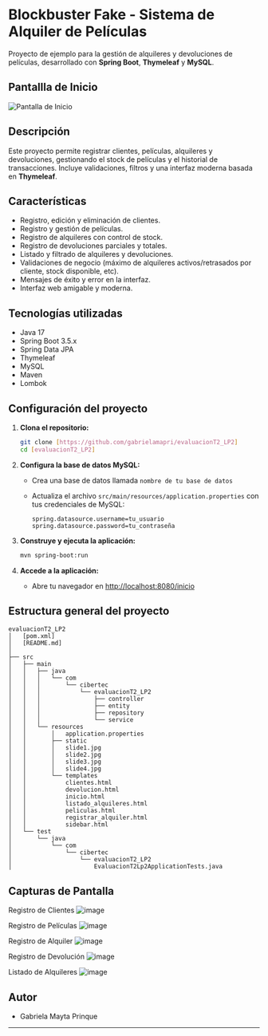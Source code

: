 # Blockbuster Fake - Sistema de Alquiler de Películas

Proyecto de ejemplo para la gestión de alquileres y devoluciones de películas, desarrollado con **Spring Boot**, **Thymeleaf** y **MySQL**.



## Pantallla de Inicio

![Pantalla de Inicio](https://github.com/user-attachments/assets/5e17add5-96da-4db4-ae10-7c33c3f07e44)

## Descripción

Este proyecto permite registrar clientes, películas, alquileres y devoluciones, gestionando el stock de películas y el historial de transacciones. Incluye validaciones, filtros y una interfaz moderna basada en **Thymeleaf**.

## Características

- Registro, edición y eliminación de clientes.
- Registro y gestión de películas.
- Registro de alquileres con control de stock.
- Registro de devoluciones parciales y totales.
- Listado y filtrado de alquileres y devoluciones.
- Validaciones de negocio (máximo de alquileres activos/retrasados por cliente, stock disponible, etc).
- Mensajes de éxito y error en la interfaz.
- Interfaz web amigable y moderna.

## Tecnologías utilizadas

- Java 17
- Spring Boot 3.5.x
- Spring Data JPA
- Thymeleaf
- MySQL
- Maven
- Lombok

## Configuración del proyecto

1. **Clona el repositorio:**
   ```bash
   git clone [https://github.com/gabrielamapri/evaluacionT2_LP2]
   cd [evaluacionT2_LP2]
   ```

2. **Configura la base de datos MySQL:**
   - Crea una base de datos llamada `nombre de tu base de datos`

   - Actualiza el archivo `src/main/resources/application.properties` con tus credenciales de MySQL:
     ```
     spring.datasource.username=tu_usuario
     spring.datasource.password=tu_contraseña
     ```

3. **Construye y ejecuta la aplicación:**
   ```bash
   mvn spring-boot:run
   ```

4. **Accede a la aplicación:**
   - Abre tu navegador en [http://localhost:8080/inicio](http://localhost:8080/inicio)

## Estructura general del proyecto

```text
evaluacionT2_LP2
│   [pom.xml]
│   [README.md]
│
├── src
│   ├── main
│   │   ├── java
│   │   │   └── com
│   │   │       └── cibertec
│   │   │           └── evaluacionT2_LP2
│   │   │               ├── controller
│   │   │               ├── entity
│   │   │               ├── repository
│   │   │               └── service
│   │   └── resources
│   │       │   application.properties
│   │       ├── static
│   │       │   slide1.jpg
│   │       │   slide2.jpg
│   │       │   slide3.jpg
│   │       │   slide4.jpg
│   │       └── templates
│   │           clientes.html
│   │           devolucion.html
│   │           inicio.html
│   │           listado_alquileres.html
│   │           peliculas.html
│   │           registrar_alquiler.html
│   │           sidebar.html
│   └── test
│       └── java
│           └── com
│               └── cibertec
│                   └── evaluacionT2_LP2
│                       EvaluacionT2Lp2ApplicationTests.java
```
## Capturas de Pantalla

   Registro de Clientes
   ![image](https://github.com/user-attachments/assets/613e088a-8e32-4e23-9768-c3082c9723db)

   Registro de Películas
   ![image](https://github.com/user-attachments/assets/7f53c891-7694-49a6-8ee5-2808346ce6c3)

   Registro de Alquiler
   ![image](https://github.com/user-attachments/assets/9b07e8b7-7994-421b-9d14-c662768b3845)

   Registro de Devolución
   ![image](https://github.com/user-attachments/assets/978931b7-ba19-4b10-babc-bacc4cac2f49)

   Listado de Alquileres
   ![image](https://github.com/user-attachments/assets/3ad964b2-2bf0-4d58-ae10-afc3f30b3d10)


## Autor

- Gabriela Mayta Prinque

---

